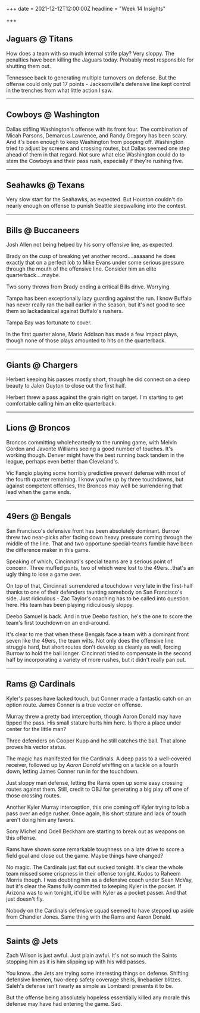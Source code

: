 +++
date = 2021-12-12T12:00:00Z
headline = "Week 14 Insights"

+++
## Jaguars @ Titans

How does a team with so much internal strife play? Very sloppy. The penalties have been killing the Jaguars today. Probably most responsible for shutting them out.

Tennessee back to generating multiple turnovers on defense. But the offense could only put 17 points - Jacksonville's defensive line kept control in the trenches from what little action I saw.

***

## Cowboys @ Washington

Dallas stifling Washington's offense with its front four. The combination of Micah Parsons, Demarcus Lawrence, and Randy Gregory has been scary. And it's been enough to keep Washington from popping off. Washington tried to adjust by screens and crossing routes, but Dallas seemed one step ahead of them in that regard. Not sure what else Washington could do to stem the Cowboys and their pass rush, especially if they're rushing five.

***

## Seahawks @ Texans

Very slow start for the Seahawks, as expected. But Houston couldn't do nearly enough on offense to punish Seattle sleepwalking into the contest.

***

## Bills @ Buccaneers

Josh Allen not being helped by his sorry offensive line, as expected.

Brady on the cusp of breaking yet another record....aaaaand he does exactly that on a perfect lob to Mike Evans under some serious pressure through the mouth of the offensive line. Consider him an elite quarterback....maybe.

Two sorry throws from Brady ending a critical Bills drive. Worrying.

Tampa has been exceptionally lazy guarding against the run. I know Buffalo has never really ran the ball earlier in the season, but it's not good to see them so lackadaisical against Buffalo's rushers.

Tampa Bay was fortunate to cover.

In the first quarter alone, Mario Addison has made a few impact plays, though none of those plays amounted to hits on the quarterback.

***

## Giants @ Chargers

Herbert keeping his passes mostly short, though he did connect on a deep beauty to Jalen Guyton to close out the first half.

Herbert threw a pass against the grain right on target. I'm starting to get comfortable calling him an elite quarterback.

***

## Lions @ Broncos

Broncos committing wholeheartedly to the running game, with Melvin Gordon and Javonte Williams seeing a good number of touches. It's working though. Denver might have the best running back tandem in the league, perhaps even better than Cleveland's.

Vic Fangio playing some horribly predictive prevent defense with most of the fourth quarter remaining. I know you're up by three touchdowns, but against competent offenses, the Broncos may well be surrendering that lead when the game ends.

***

## 49ers @ Bengals

San Francisco's defensive front has been absolutely dominant. Burrow threw two near-picks after facing down heavy pressure coming through the middle of the line. That and two opportune special-teams fumble have been the difference maker in this game.

Speaking of which, Cincinnati's special teams are a serious point of concern. Three muffed punts, two of which were lost to the 49ers...that's an ugly thing to lose a game over.

On top of that, Cincinnati surrendered a touchdown very late in the first-half thanks to one of their defenders taunting somebody on San Francisco's side. Just ridiculous - Zac Taylor's coaching has to be called into question here. His team has been playing ridiculously sloppy.

Deebo Samuel is back. And in true Deebo fashion, he's the one to score the team's first touchdown on an end-around.

It's clear to me that when these Bengals face a team with a dominant front seven like the 49ers, the team wilts. Not only does the offensive line struggle hard, but short routes don't develop as cleanly as well, forcing Burrow to hold the ball longer. Cincinnati tried to compensate in the second half by incorporating a variety of more rushes, but it didn't really pan out.

***

## Rams @ Cardinals

Kyler's passes have lacked touch, but Conner made a fantastic catch on an option route. James Conner is a true vector on offense.

Murray threw a pretty bad interception, though Aaron Donald may have tipped the pass. His small stature hurts him here. Is there a place under center for the little man?

Three defenders on Cooper Kupp and he still catches the ball. That alone proves his vector status.

The magic has manifested for the Cardinals. A deep pass to a well-covered receiver, followed up by _Aaron Donald_ whiffing on a tackle on a fourth down, letting James Conner run in for the touchdown.

Just sloppy man defense, letting the Rams open up some easy crossing routes against them. Still, credit to OBJ for generating a big play off one of those crossing routes.

Another Kyler Murray interception, this one coming off Kyler trying to lob a pass over an edge rusher. Once again, his short stature and lack of touch aren't doing him any favors.

Sony Michel and Odell Beckham are starting to break out as weapons on this offense.

Rams have shown some remarkable toughness on a late drive to score a field goal and close out the game. Maybe things have changed?

No magic. The Cardinals just flat out sucked tonight. It's clear the whole team missed some crispness in their offense tonight. Kudos to Raheem Morris though. I was doubting him as a defensive coach under Sean McVay, but it's clear the Rams fully committed to keeping Kyler in the pocket. If Arizona was to win tonight, it'd be with Kyler as a pocket passer. And that just doesn't fly.

Nobody on the Cardinals defensive squad seemed to have stepped up aside from Chandler Jones. Same thing with the Rams and Aaron Donald.

***

## Saints @ Jets

Zach Wilson is just awful. Just plain awful. It's not so much the Saints stopping him as it is him slipping up with his wild passes.

You know...the Jets are trying some interesting things on defense. Shifting defensive linemen, two-deep safety coverage shells, linebacker blitzes. Saleh's defense isn't nearly as simple as Lombardi presents it to be.

But the offense being absolutely hopeless essentially killed any morale this defense may have had entering the game. Sad.